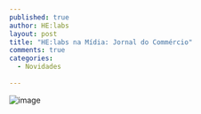 ```yaml
---
published: true
author: HE:labs
layout: post
title: "HE:labs na Mídia: Jornal do Commércio"
comments: true
categories:
  - Novidades
     
---
```


![image](/blog/images/posts/2012-06-14/1406.jpg)